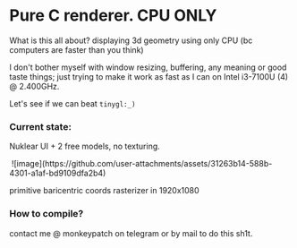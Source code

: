 # Pure C renderer. CPU ONLY

What is this all about? displaying 3d geometry using only CPU (bc computers are faster than you think)

I don't bother myself with window resizing, buffering, any meaning or good taste things; just trying to make it work as fast as I can on Intel i3-7100U (4) @ 2.400GHz.


Let's see if we can beat `tinygl:_)`

### Current state:

Nuklear UI + 2 free models, no texturing.


<image>
![image](https://github.com/user-attachments/assets/31263b14-588b-4301-a1af-bd9109dfa2b4)

primitive baricentric coords rasterizer in 1920x1080


### How to compile?
contact me @ monkeypatch on telegram or by mail to do this sh1t.
